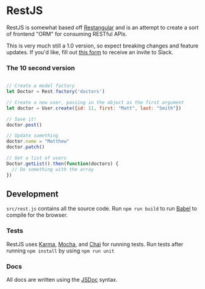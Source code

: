 # RestJS

RestJS is somewhat based off [Restangular](https://github.com/mgonto/restangular) and is an attempt to create a sort of frontend "ORM" for consuming RESTful APIs.

This is very much still a 1.0 version, so expect breaking changes and feature updates. If you'd like, fill out [this form](http://goo.gl/forms/K3noZAe0MX1j8OjT2) to receive an invite to Slack.

### The 10 second version

```js

// Create a model factory
let Doctor = Rest.factory('doctors')

// Create a new user, passing in the object as the first argument
let doctor = User.create({id: 11, first: "Matt", last: "Smith"})

// Save it!
doctor.post()

// Update something
doctor.name = "Matthew"
doctor.patch()

// Get a list of users
Doctor.getList().then(function(doctors) {
  // Do something with the array
})

```

## Development

`src/rest.js` contains all the source code. Run `npm run build` to run [Babel](https://babeljs.io/) to compile for the browser.

### Tests

RestJS uses [Karma](https://karma-runner.github.io), [Mocha](https://mochajs.org/), and [Chai](http://chaijs.com/) for running tests.
Run tests after running `npm install` by using `npm run unit`

### Docs

All docs are written using the [JSDoc](http://usejsdoc.org/) syntax.
